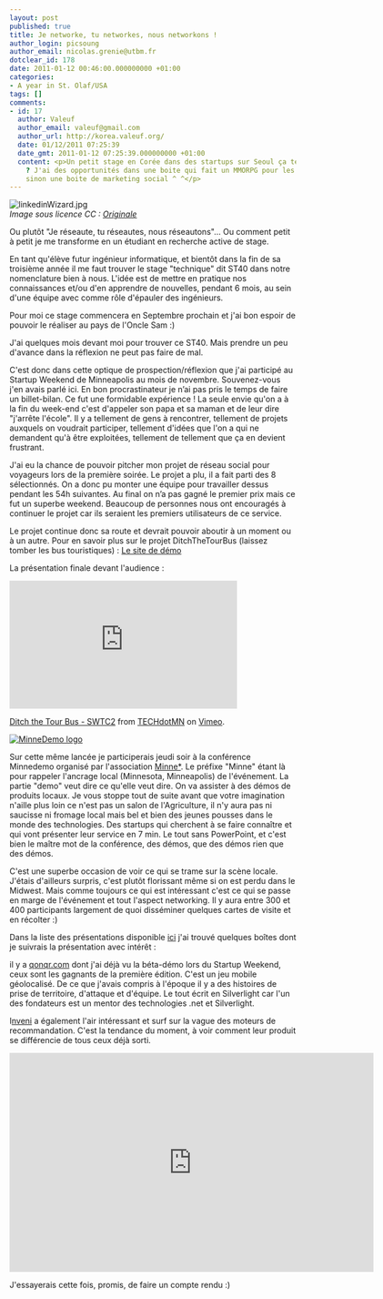 ```yaml
---
layout: post
published: true
title: Je networke, tu networkes, nous networkons !
author_login: picsoung
author_email: nicolas.grenie@utbm.fr
dotclear_id: 178
date: 2011-01-12 00:46:00.000000000 +01:00
categories:
- A year in St. Olaf/USA
tags: []
comments:
- id: 17
  author: Valeuf
  author_email: valeuf@gmail.com
  author_url: http://korea.valeuf.org/
  date: 01/12/2011 07:25:39
  date_gmt: 2011-01-12 07:25:39.000000000 +01:00
  content: <p>Un petit stage en Corée dans des startups sur Seoul ça te tente pas
    ? J'ai des opportunités dans une boite qui fait un MMORPG pour les 8-14 ans, ou
    sinon une boite de marketing social ^ ^</p>
---
```

<p><img src="/public/illus_billets/.linkedinWizard_m.jpg" alt="linkedinWizard.jpg" style="display:block; margin:0 auto;" title="linkedinWizard.jpg, janv. 2011" />
<em>Image sous licence CC&nbsp;: <a href="http://www.flickr.com/photos/4everyoung/256180335/" hreflang="en">Originale</a></em></p>


<p>Ou plutôt "Je réseaute, tu réseautes, nous réseautons"... Ou comment petit à petit je me transforme en un étudiant en recherche active de stage.</p>


<p>En tant qu'élève futur ingénieur informatique, et bientôt dans la fin de sa troisième année il me faut trouver le stage "technique" dit ST40 dans notre nomenclature bien à nous. L'idée est de mettre en pratique nos connaissances et/ou d'en apprendre de nouvelles, pendant 6 mois, au sein d'une équipe avec comme rôle d'épauler des ingénieurs.</p>


<p>Pour moi ce stage commencera en Septembre prochain et j'ai bon espoir de pouvoir le réaliser au pays de l'Oncle Sam :)</p>


<p>J'ai quelques mois devant moi pour trouver ce ST40. Mais prendre un peu d'avance dans la réflexion ne peut pas faire de mal.</p>


<p>C'est donc dans cette optique de prospection/réflexion que j'ai participé au Startup Weekend de Minneapolis au mois de novembre. Souvenez-vous j'en avais parlé ici. En bon procrastinateur je n’ai pas pris le temps de faire un billet-bilan.
Ce fut une formidable expérience ! La seule envie qu'on a à la fin du week-end c'est d'appeler son papa et sa maman et de leur dire "j'arrête l'école". Il y a tellement de gens à rencontrer, tellement de projets auxquels on voudrait participer, tellement d'idées que l'on a qui ne demandent qu'à être exploitées, tellement de tellement que ça en devient frustrant.</p>


<p>J'ai eu la chance de pouvoir pitcher mon projet de réseau social pour voyageurs lors de la première soirée. Le projet a plu, il a fait parti des 8 sélectionnés. On a donc pu monter une équipe pour travailler dessus pendant les 54h suivantes.
Au final on n’a pas gagné le premier prix mais ce fut un superbe weekend. Beaucoup de personnes nous ont encouragés à continuer le projet car ils seraient les premiers utilisateurs de ce service.</p>


<p>Le projet continue donc sa route et devrait pouvoir aboutir à un moment ou à un autre.
Pour en savoir plus sur le projet DitchTheTourBus (laissez tomber les bus touristiques)&nbsp;: <a href="http://www.ditchthetourbus.com" hreflang="en">Le site de démo</a></p>


<p>La présentation finale devant l'audience&nbsp;:</p>
<iframe src="http://player.vimeo.com/video/17084335" width="400" height="225" frameborder="0"></iframe><p><a href="http://vimeo.com/17084335">Ditch the Tour Bus - SWTC2</a> from <a href="http://vimeo.com/user3212330">TECHdotMN</a> on <a href="http://vimeo.com">Vimeo</a>.</p>



<p><a href="http://minnedemo.eventbrite.com/" hreflang="en"><img src="/public/illus_billets/.minnedemo_m.jpg" alt="MinneDemo logo" style="display:block; margin:0 auto;" title="MinneDemo logo, janv. 2011" /></a></p>


<p>Sur cette même lancée je participerais jeudi soir à la conférence Minnedemo organisé par l'association <a href="http://minnestar.org/" hreflang="en">Minne*</a>. Le préfixe "Minne" étant là pour rappeler l'ancrage local (Minnesota, Minneapolis) de l'événement. La partie "demo" veut dire ce qu'elle veut dire. On va assister à des démos de produits locaux.
Je vous stoppe tout de suite avant que votre imagination n'aille plus loin ce n'est pas un salon de l'Agriculture, il n'y aura pas ni saucisse ni fromage local mais bel et bien des jeunes pousses dans le monde des technologies. Des startups qui cherchent à se faire connaître et qui vont présenter leur service en 7 min. Le tout sans PowerPoint, et c'est bien le maître mot de la conférence, des démos, que des démos rien que des démos.</p>


<p>C'est une superbe occasion de voir ce qui se trame sur la scène locale. J'étais d'ailleurs surpris, c'est plutôt florissant même si on est perdu dans le Midwest. Mais comme toujours ce qui est intéressant c'est ce qui se passe en marge de l'événement et tout l'aspect networking. Il y aura entre 300 et 400 participants largement de quoi disséminer quelques cartes de visite et en récolter :)</p>


<p>Dans la liste des présentations disponible <a href="http://minnestar.org/minnedemo/" hreflang="en">ici</a> j'ai trouvé quelques boîtes dont je suivrais la présentation avec intérêt&nbsp;:</p>


<p>il y a <a href="http://qonqr.com/" hreflang="en">qonqr.com</a> dont j'ai déjà vu la béta-démo lors du Startup Weekend, ceux sont les gagnants de la première édition. C'est un jeu mobile géolocalisé. De ce que j'avais compris à l'époque il y a des histoires de prise de territoire, d'attaque et d'équipe. Le tout écrit en Silverlight car l'un des fondateurs est un mentor des technologies .net et Silverlight.</p>


<p>I<a href="http://inveni.com/" hreflang="en">nveni</a> a également l'air intéressant et surf sur la vague des moteurs de recommandation. C'est la tendance du moment, à voir comment leur produit se différencie de tous ceux déjà sorti.</p>
<object width="640" height="385"><param name="movie" value="http://www.youtube.com/v/b-xIgFchxFg?fs=1&amp;hl=fr_FR"></param><param name="allowFullScreen" value="true"></param><param name="allowscriptaccess" value="always"></param><embed src="http://www.youtube.com/v/b-xIgFchxFg?fs=1&amp;hl=fr_FR" type="application/x-shockwave-flash" allowscriptaccess="always" allowfullscreen="true" width="640" height="385"></embed></object>



<p>J'essayerais cette fois, promis, de faire un compte rendu :)</p>
